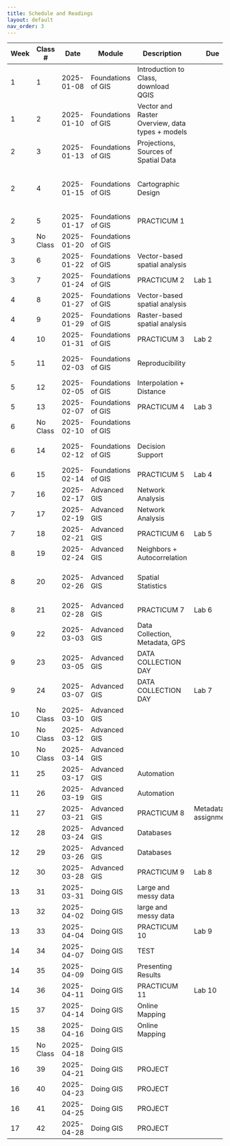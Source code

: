 ```yaml
---
title: Schedule and Readings
layout: default
nav_order: 3
---
```


| Week | Class #   | Date       | Module             | Description                                     | Due                 | Readings                                                                                                                             |
|------|-----------|------------|--------------------|------------------------------------------------|---------------------|--------------------------------------------------------------------------------------------------------------------------------------|
| 1    | 1         | 2025-01-08 | Foundations of GIS | Introduction to Class, download QGIS           |                     |                                                                                                                                      |
| 1    | 2         | 2025-01-10 | Foundations of GIS | Vector and Raster Overview, data types + models|                     | [Essentials of GIS Chapter 1](https://saylordotorg.github.io/text_essentials-of-geographic-information-systems/s05-introduction.html), [Chapter 4](https://saylordotorg.github.io/text_essentials-of-geographic-information-systems/s07-data-information-and-where-to-.html) |
| 2    | 3         | 2025-01-13 | Foundations of GIS | Projections, Sources of Spatial Data           |                     | [Chapter 2](https://saylordotorg.github.io/text_essentials-of-geographic-information-systems/s05-introduction.html), [Chapter 3](https://saylordotorg.github.io/text_essentials-of-geographic-information-systems/s07-data-information-and-where-to-.html)         |
| 2    | 4         | 2025-01-15 | Foundations of GIS | Cartographic Design                            |                     | [Chapter 6.3](https://saylordotorg.github.io/text_essentials-of-geographic-information-systems/s10-03-data-classification.html), [Chapter 9](https://saylordotorg.github.io/text_essentials-of-geographic-information-systems/s10-data-characteristics-and-visua.html), [Lecture on Cartographic Design](https://www.youtube.com/watch?v=6JR_mwNnmgk) |
| 2    | 5         | 2025-01-17 | Foundations of GIS | PRACTICUM 1                                    |                     |                                                                                                                                      |
| 3    | No Class  | 2025-01-20 | Foundations of GIS |                                                |                     |                                                                                                                                      |
| 3    | 6         | 2025-01-22 | Foundations of GIS | Vector-based spatial analysis                  |                     | [Chapter 6](https://saylordotorg.github.io/text_essentials-of-geographic-information-systems/s10-03-data-classification.html), [Chapter 7](https://www.youtube.com/watch?v=6JR_mwNnmgk)                                                                   |
| 3    | 7         | 2025-01-24 | Foundations of GIS | PRACTICUM 2                                    | Lab 1               |                                                                                                                                      |
| 4    | 8         | 2025-01-27 | Foundations of GIS | Vector-based spatial analysis                  |                     |                                                                                                                                      |
| 4    | 9         | 2025-01-29 | Foundations of GIS | Raster-based spatial analysis                  |                     | [Chapter 8](https://saylordotorg.github.io/text_essentials-of-geographic-information-systems/s12-geospatial-analysis-ii-raster-.html)                                        |
| 4    | 10        | 2025-01-31 | Foundations of GIS | PRACTICUM 3                                    | Lab 2               |                                                                                                                                      |
| 5    | 11        | 2025-02-03 | Foundations of GIS | Reproducibility                                 |                     | [A manifesto for reproducible science](https://www.nature.com/articles/s41562-016-0021)                                                                                   |
| 5    | 12        | 2025-02-05 | Foundations of GIS | Interpolation + Distance                       |                     |                                                                                                                                      |
| 5    | 13        | 2025-02-07 | Foundations of GIS | PRACTICUM 4                                    | Lab 3               |                                                                                                                                      |
| 6    | No Class  | 2025-02-10 | Foundations of GIS |                                                |                     |                                                                                                                                      |
| 6    | 14        | 2025-02-12 | Foundations of GIS | Decision Support                                |                     | [Spatial Decision Support](https://gistbok-ltb.ucgis.org/page/24/concept/7405)                                                                                            |
| 6    | 15        | 2025-02-14 | Foundations of GIS | PRACTICUM 5                                    | Lab 4               |                                                                                                                                      |
| 7    | 16        | 2025-02-17 | Advanced GIS       | Network Analysis                                |                     |                                                                                                                                      |
| 7    | 17        | 2025-02-19 | Advanced GIS       | Network Analysis                                |                     |                                                                                                                                      |
| 7    | 18        | 2025-02-21 | Advanced GIS       | PRACTICUM 6                                    | Lab 5               |                                                                                                                                      |
| 8    | 19        | 2025-02-24 | Advanced GIS       | Neighbors + Autocorrelation                    |                     | [Neighborhoods](https://gistbok-ltb.ucgis.org/page/24/concept/7370)                                                                                                       |
| 8    | 20        | 2025-02-26 | Advanced GIS       | Spatial Statistics                              |                     | [Spatial Autocorrelation](https://gistbok-ltb.ucgis.org/page/24/concept/7379), [LISA](https://gistbok-ltb.ucgis.org/page/24/concept/7155), [Global Measures](https://gistbok-ltb.ucgis.org/page/24/concept/7154) |
| 8    | 21        | 2025-02-28 | Advanced GIS       | PRACTICUM 7                                    | Lab 6               |                                                                                                                                      |
| 9    | 22        | 2025-03-03 | Advanced GIS       | Data Collection, Metadata, GPS                 |                     |                                                                                                                                      |
| 9    | 23        | 2025-03-05 | Advanced GIS       | DATA COLLECTION DAY                            |                     |                                                                                                                                      |
| 9    | 24        | 2025-03-07 | Advanced GIS       | DATA COLLECTION DAY                            | Lab 7               |                                                                                                                                      |
| 10   | No Class  | 2025-03-10 | Advanced GIS       |                                                |                     |                                                                                                                                      |
| 10   | No Class  | 2025-03-12 | Advanced GIS       |                                                |                     |                                                                                                                                      |
| 10   | No Class  | 2025-03-14 | Advanced GIS       |                                                |                     |                                                                                                                                      |
| 11   | 25        | 2025-03-17 | Advanced GIS       | Automation                                      |                     | [Opening practice](https://link.springer.com/article/10.1007/s10109-020-00334-2)                                                                                          |
| 11   | 26        | 2025-03-19 | Advanced GIS       | Automation                                      |                     |                                                                                                                                      |
| 11   | 27        | 2025-03-21 | Advanced GIS       | PRACTICUM 8                                    | Metadata assignment |                                                                                                                                      |
| 12   | 28        | 2025-03-24 | Advanced GIS       | Databases                                      |                     |                                                                                                                                      |
| 12   | 29        | 2025-03-26 | Advanced GIS       | Databases                                      |                     |                                                                                                                                      |
| 12   | 30        | 2025-03-28 | Advanced GIS       | PRACTICUM 9                                    | Lab 8               |                                                                                                                                      |
| 13   | 31        | 2025-03-31 | Doing GIS          | Large and messy data                           |                     |                                                                                                                                      |
| 13   | 32        | 2025-04-02 | Doing GIS          | large and messy data                           |                     |                                                                                                                                      |
| 13   | 33        | 2025-04-04 | Doing GIS          | PRACTICUM 10                                   | Lab 9               |                                                                                                                                      |
| 14   | 34        | 2025-04-07 | Doing GIS          | TEST                                           |                     |                                                                                                                                      |
| 14   | 35        | 2025-04-09 | Doing GIS          | Presenting Results                             |                     |                                                                                                                                      |
| 14   | 36        | 2025-04-11 | Doing GIS          | PRACTICUM 11                                   | Lab 10              |                                                                                                                                      |
| 15   | 37        | 2025-04-14 | Doing GIS          | Online Mapping                                 |                     |                                                                                                                                      |
| 15   | 38        | 2025-04-16 | Doing GIS          | Online Mapping                                 |                     |                                                                                                                                      |
| 15   | No Class  | 2025-04-18 | Doing GIS          |                                                |                     |                                                                                                                                      |
| 16   | 39        | 2025-04-21 | Doing GIS          | PROJECT                                        |                     |                                                                                                                                      |
| 16   | 40        | 2025-04-23 | Doing GIS          | PROJECT                                        |                     |                                                                                                                                      |
| 16   | 41        | 2025-04-25 | Doing GIS          | PROJECT                                        |                     |                                                                                                                                      |
| 17   | 42        | 2025-04-28 | Doing GIS          | PROJECT                                        |                     |                                                                                                                                      |
